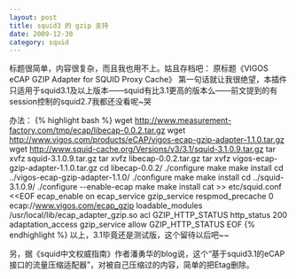 ```yaml
---
layout: post
title: squid3 的 gzip 支持
date: 2009-12-30
category: squid
---
```


标题很简单，内容很复杂，而且我也用不上。姑且存档吧：
原标题《VIGOS eCAP GZIP Adapter for SQUID Proxy Cache》
第一句话就让我很绝望，本插件只适用于squid3.1及以上版本——squid有比3.1更高的版本么——前文提到的有session控制的squid2.7我都还没看呢~哭

办法：
{% highlight bash %}
wget http://www.measurement-factory.com/tmp/ecap/libecap-0.0.2.tar.gz
wget http://www.vigos.com/products/eCAP/vigos-ecap-gzip-adapter-1.1.0.tar.gz
wget http://www.squid-cache.org/Versions/v3/3.1/squid-3.1.0.9.tar.gz
tar xvfz squid-3.1.0.9.tar.gz
tar xvfz libecap-0.0.2.tar.gz
tar xvfz vigos-ecap-gzip-adapter-1.1.0.tar.gz
cd libecap-0.0.2/
./configure
make
make install
cd ../vigos-ecap-gzip-adapter-1.1.0/
./configure
make
make install
cd ../squid-3.1.0.9/
./configure --enable-ecap
make
make install
cat >> etc/squid.conf <<EOF
ecap_enable on
ecap_service gzip_service respmod_precache 0
ecap://www.vigos.com/ecap_gzip
loadable_modules /usr/local/lib/ecap_adapter_gzip.so
acl GZIP_HTTP_STATUS http_status 200
adaptation_access gzip_service allow GZIP_HTTP_STATUS
EOF
{% endhighlight %}
以上，3.1毕竟还是测试版，这个留待以后吧~~

另，据《squid中文权威指南》作者潘勇华的blog说，这个“基于squid3.1的eCAP接口的流量压缩适配器”，对被自己压缩过的内容，简单的把Etag删除。


